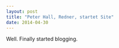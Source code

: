 ```yaml
---
layout: post
title: "Peter Hall, Redner, startet Site"
date: 2014-04-30
---
```


Well. Finally started blogging.
